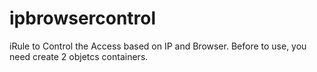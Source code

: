 ipbrowsercontrol
================

iRule to Control the Access based on IP and Browser. Before to use, you need create 2 objetcs containers.
